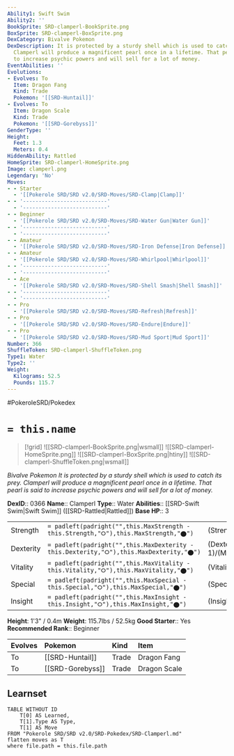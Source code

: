 ```yaml
---
Ability1: Swift Swim
Ability2: ''
BookSprite: SRD-clamperl-BookSprite.png
BoxSprite: SRD-clamperl-BoxSprite.png
DexCategory: Bivalve Pokemon
DexDescription: It is protected by a sturdy shell which is used to catch its prey.
  Clamperl will produce a magnificent pearl once in a lifetime. That pearl is said
  to increase psychic powers and will sell for a lot of money.
EventAbilities: ''
Evolutions:
- Evolves: To
  Item: Dragon Fang
  Kind: Trade
  Pokemon: '[[SRD-Huntail]]'
- Evolves: To
  Item: Dragon Scale
  Kind: Trade
  Pokemon: '[[SRD-Gorebyss]]'
GenderType: ''
Height:
  Feet: 1.3
  Meters: 0.4
HiddenAbility: Rattled
HomeSprite: SRD-clamperl-HomeSprite.png
Image: clamperl.png
Legendary: 'No'
Moves:
- - Starter
  - '[[Pokerole SRD/SRD v2.0/SRD-Moves/SRD-Clamp|Clamp]]'
- - '---------------------------'
  - '---------------------------'
- - Beginner
  - '[[Pokerole SRD/SRD v2.0/SRD-Moves/SRD-Water Gun|Water Gun]]'
- - '---------------------------'
  - '---------------------------'
- - Amateur
  - '[[Pokerole SRD/SRD v2.0/SRD-Moves/SRD-Iron Defense|Iron Defense]]'
- - Amateur
  - '[[Pokerole SRD/SRD v2.0/SRD-Moves/SRD-Whirlpool|Whirlpool]]'
- - '---------------------------'
  - '---------------------------'
- - Ace
  - '[[Pokerole SRD/SRD v2.0/SRD-Moves/SRD-Shell Smash|Shell Smash]]'
- - '---------------------------'
  - '---------------------------'
- - Pro
  - '[[Pokerole SRD/SRD v2.0/SRD-Moves/SRD-Refresh|Refresh]]'
- - Pro
  - '[[Pokerole SRD/SRD v2.0/SRD-Moves/SRD-Endure|Endure]]'
- - Pro
  - '[[Pokerole SRD/SRD v2.0/SRD-Moves/SRD-Mud Sport|Mud Sport]]'
Number: 366
ShuffleToken: SRD-clamperl-ShuffleToken.png
Type1: Water
Type2: ''
Weight:
  Kilograms: 52.5
  Pounds: 115.7
---
```


#PokeroleSRD/Pokedex

# `= this.name`

> [!grid]
> ![[SRD-clamperl-BookSprite.png|wsmall]]
> ![[SRD-clamperl-HomeSprite.png]]
> ![[SRD-clamperl-BoxSprite.png|htiny]]
> ![[SRD-clamperl-ShuffleToken.png|wsmall]]


*Bivalve Pokemon*
*It is protected by a sturdy shell which is used to catch its prey. Clamperl will produce a magnificent pearl once in a lifetime. That pearl is said to increase psychic powers and will sell for a lot of money.*

**DexID**:: 0366
**Name**:: Clamperl
**Type**:: Water
**Abilities**:: [[SRD-Swift Swim|Swift Swim]] ([[SRD-Rattled|Rattled]])
**Base HP**:: 3

|           |                                                                                        |                                          |
| --------- | -------------------------------------------------------------------------------------- | ---------------------------------------- |
| Strength  | `= padleft(padright("",this.MaxStrength - this.Strength,"⭘"),this.MaxStrength,"⬤")`    | (Strength::2)/(MaxStrength::4)   |
| Dexterity | `= padleft(padright("",this.MaxDexterity - this.Dexterity,"⭘"),this.MaxDexterity,"⬤")` | (Dexterity:: 1)/(MaxDexterity::3) |
| Vitality  | `= padleft(padright("",this.MaxVitality - this.Vitality,"⭘"),this.MaxVitality,"⬤")`    | (Vitality::2)/(MaxVitality::5)   |
| Special   | `= padleft(padright("",this.MaxSpecial - this.Special,"⭘"),this.MaxSpecial,"⬤")`       | (Special::2)/(MaxSpecial::5)     |
| Insight   | `= padleft(padright("",this.MaxInsight - this.Insight,"⭘"),this.MaxInsight,"⬤")`       | (Insight::2)/(MaxInsight::4)     |

**Height**: 1'3" / 0.4m
**Weight**: 115.7lbs / 52.5kg
**Good Starter**:: Yes
**Recommended Rank**:: Beginner

| Evolves   | Pokemon          | Kind   | Item         |
|:----------|:-----------------|:-------|:-------------|
| To        | [[SRD-Huntail]]  | Trade  | Dragon Fang  |
| To        | [[SRD-Gorebyss]] | Trade  | Dragon Scale |

## Learnset

```dataview
TABLE WITHOUT ID
    T[0] AS Learned,
    T[1].Type AS Type,
    T[1] AS Move
FROM "Pokerole SRD/SRD v2.0/SRD-Pokedex/SRD-Clamperl.md"
flatten moves as T
where file.path = this.file.path
```
